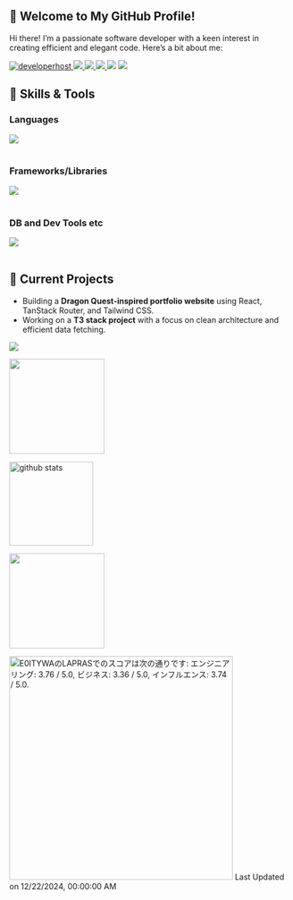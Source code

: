 ## 👋 Welcome to My GitHub Profile!

Hi there! I’m a passionate software developer with a keen interest in creating efficient and elegant code. Here’s a bit about me:

[![developerhost](https://komarev.com/ghpvc/?username=developerhost)
](https://github.com/developerhost/developerhost/)
[![](https://img.shields.io/github/followers/developerhost?label=follow&logo=github&style=flat)
](https://github.com/developerhost)
[![](https://qiita-badge.apiapi.app/s/app_js/posts.svg)
](http://qiita.com/app_js)
[![](https://qiita-badge.apiapi.app/s/app_js/contributions.svg)
](http://qiita.com/app_js)
[![](https://zenn.badge.nikaera.com/s/dirtyman/articles?style=plastic)](https://zenn.dev/dirtyman/articles)
[![](https://zenn.badge.nikaera.com/s/dirtyman/likes?style=plastic)](https://zenn.dev/dirtyman)

## 🔧 Skills & Tools

### Languages

<img src="https://skillicons.dev/icons?i=js,typescript,html,css," /> <br /><br />

### Frameworks/Libraries

<img src="https://skillicons.dev/icons?i=react,nextjs,vue,nuxtjs,nodejs,pnpm,bun,vite,vitest,jest,prisma,tailwind,vuetify,threejs," /> <br /><br />

### DB and Dev Tools etc

<img src="https://skillicons.dev/icons?i=mysql,postgresql,supabase,docker,git,github,vscode,cloudflare,vercel,linux,aws,azure,graphql," /> <br /><br />


## 🚀 Current Projects
- Building a **Dragon Quest-inspired portfolio website** using React, TanStack Router, and Tailwind CSS.
- Working on a **T3 stack project** with a focus on clean architecture and efficient data fetching.

![](https://github-profile-summary-cards.vercel.app/api/cards/profile-details?username=developerhost&theme=tokyonight)

<p align="left">
<a href="https://github.com/developerhost">
  <img height="170px" src="https://github-readme-stats.vercel.app/api?username=developerhost&count_private=true&show_icons=true&theme=tokyonight" />
</a>
</p>

<p align="left">
<a href="https://github.com/developerhost">
  <img alt="github stats" height="150px" src="https://github-readme-streak-stats.herokuapp.com/?user=developerhost&count_private=true&show_icons=true&theme=tokyonight" />
</a>
</p>

<p align="left">
<a href="https://github.com/developerhost">
  <img height="170px" src="https://github-readme-stats.vercel.app/api/top-langs/?username=developerhost&layout=compact&theme=tokyonight" />
</a>
</p>



<!--START_SECTION:lapras-card-->
<p ><a href="https://lapras.com/public/E0ITYWA" target="_blank" rel="noopener noreferrer"><img alt="E0ITYWAのLAPRASでのスコアは次の通りです: エンジニアリング: 3.76 / 5.0, ビジネス: 3.36 / 5.0, インフルエンス: 3.74 / 5.0." src="https://lapras-card-generator.vercel.app/api/svg?e=3.76&b=3.36&i=3.74&b1=%23020E27&b2=%230E5593&i1=%23030E21&i2=%231688BF&l=ja" width="400" ></a>  
Last Updated on 12/22/2024, 00:00:00 AM</p>
<!--END_SECTION:lapras-card-->

